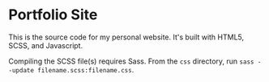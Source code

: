 # Portfolio Site

This is the source code for my personal website. It's built with HTML5, SCSS, and Javascript.

Compiling the SCSS file(s) requires Sass. From the `css` directory, run `sass --update filename.scss:filename.css`.
